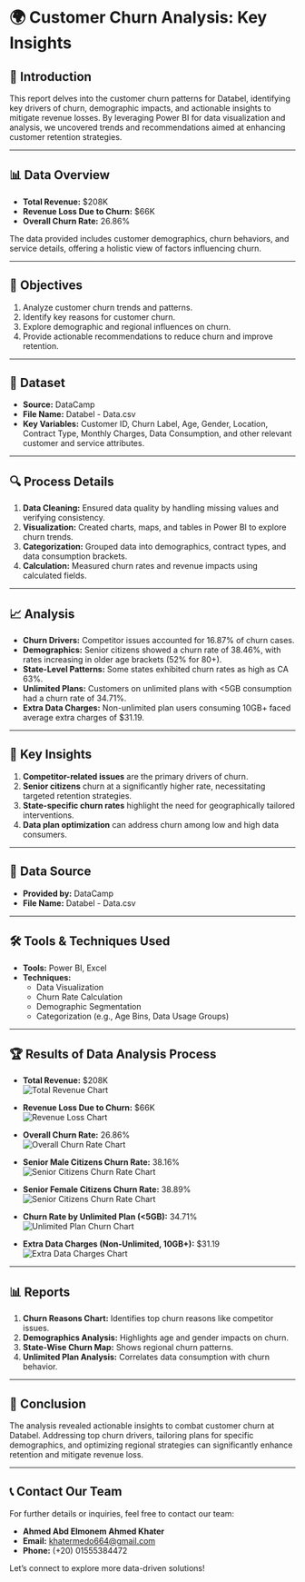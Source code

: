 # 🌍 Customer Churn Analysis: Key Insights

## 📝 Introduction
This report delves into the customer churn patterns for Databel, identifying key drivers of churn, demographic impacts, and actionable insights to mitigate revenue losses. By leveraging Power BI for data visualization and analysis, we uncovered trends and recommendations aimed at enhancing customer retention strategies.

---

## 📊 Data Overview
- **Total Revenue:** $208K  
- **Revenue Loss Due to Churn:** $66K  
- **Overall Churn Rate:** 26.86%  

The data provided includes customer demographics, churn behaviors, and service details, offering a holistic view of factors influencing churn.

---

## 🎯 Objectives
1. Analyze customer churn trends and patterns.  
2. Identify key reasons for customer churn.  
3. Explore demographic and regional influences on churn.  
4. Provide actionable recommendations to reduce churn and improve retention.  

---

## 📂 Dataset
- **Source:** DataCamp  
- **File Name:** Databel - Data.csv  
- **Key Variables:** Customer ID, Churn Label, Age, Gender, Location, Contract Type, Monthly Charges, Data Consumption, and other relevant customer and service attributes.

---

## 🔍 Process Details
1. **Data Cleaning:** Ensured data quality by handling missing values and verifying consistency.  
2. **Visualization:** Created charts, maps, and tables in Power BI to explore churn trends.  
3. **Categorization:** Grouped data into demographics, contract types, and data consumption brackets.  
4. **Calculation:** Measured churn rates and revenue impacts using calculated fields.  

---

## 📈 Analysis
- **Churn Drivers:** Competitor issues accounted for 16.87% of churn cases.  
- **Demographics:** Senior citizens showed a churn rate of 38.46%, with rates increasing in older age brackets (52% for 80+).  
- **State-Level Patterns:** Some states exhibited churn rates as high as CA 63%.  
- **Unlimited Plans:** Customers on unlimited plans with <5GB consumption had a churn rate of 34.71%.  
- **Extra Data Charges:** Non-unlimited plan users consuming 10GB+ faced average extra charges of $31.19.  

---

## 🌟 Key Insights
1. **Competitor-related issues** are the primary drivers of churn.  
2. **Senior citizens** churn at a significantly higher rate, necessitating targeted retention strategies.  
3. **State-specific churn rates** highlight the need for geographically tailored interventions.  
4. **Data plan optimization** can address churn among low and high data consumers.  

---

## 📜 Data Source
- **Provided by:** DataCamp  
- **File Name:** Databel - Data.csv  

---

## 🛠️ Tools & Techniques Used
- **Tools:** Power BI, Excel  
- **Techniques:**  
  - Data Visualization  
  - Churn Rate Calculation  
  - Demographic Segmentation  
  - Categorization (e.g., Age Bins, Data Usage Groups)  

---

## 🏆 Results of Data Analysis Process

- **Total Revenue:** $208K  
  ![Total Revenue Chart](https://github.com/AhmedKhater00/Customer-Churn-Analysis/blob/main/Total%20Revenue.png)  

- **Revenue Loss Due to Churn:** $66K  
  ![Revenue Loss Chart](https://github.com/AhmedKhater00/Customer-Churn-Analysis/blob/main/Total%20Revenue.png)  

- **Overall Churn Rate:** 26.86%  
  ![Overall Churn Rate Chart](https://github.com/AhmedKhater00/Customer-Churn-Analysis/blob/main/Total%20Revenue.png)  

- **Senior Male Citizens Churn Rate:** 38.16%  
  ![Senior Citizens Churn Rate Chart](https://github.com/AhmedKhater00/Customer-Churn-Analysis/blob/main/Senior%20Citizens%20Churn%20Rate_Male.png)

- **Senior Female Citizens Churn Rate:** 38.89%  
  ![Senior Citizens Churn Rate Chart](https://github.com/AhmedKhater00/Customer-Churn-Analysis/blob/main/Senior%20Citizens%20Churn%20Rate_Female.png)  

- **Churn Rate by Unlimited Plan (<5GB):** 34.71%  
  ![Unlimited Plan Churn Chart](https://github.com/AhmedKhater00/Customer-Churn-Analysis/blob/main/Churn%20Rate%20by%20Unlimited%20Plan%20(5GB).png)  

- **Extra Data Charges (Non-Unlimited, 10GB+):** $31.19  
  ![Extra Data Charges Chart](https://github.com/AhmedKhater00/Customer-Churn-Analysis/blob/main/Extra%20Data%20Charges%20(Non-Unlimited%2C%2010GB%2B).png)    

---

## 📊 Reports
1. **Churn Reasons Chart:** Identifies top churn reasons like competitor issues.  
2. **Demographics Analysis:** Highlights age and gender impacts on churn.  
3. **State-Wise Churn Map:** Shows regional churn patterns.  
4. **Unlimited Plan Analysis:** Correlates data consumption with churn behavior.  

---

## 📌 Conclusion
The analysis revealed actionable insights to combat customer churn at Databel. Addressing top churn drivers, tailoring plans for specific demographics, and optimizing regional strategies can significantly enhance retention and mitigate revenue loss.

---

## 📞 Contact Our Team
For further details or inquiries, feel free to contact our team:

- **Ahmed Abd Elmonem Ahmed Khater**  
- **Email:** khatermedo664@gmail.com  
- **Phone:** (+20) 01555384472  

Let’s connect to explore more data-driven solutions!
